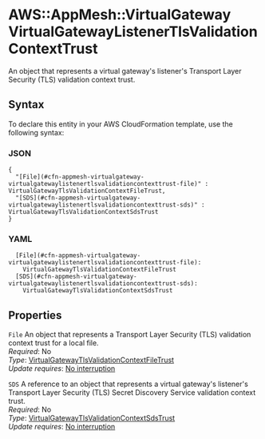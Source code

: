 # AWS::AppMesh::VirtualGateway VirtualGatewayListenerTlsValidationContextTrust<a name="aws-properties-appmesh-virtualgateway-virtualgatewaylistenertlsvalidationcontexttrust"></a>

An object that represents a virtual gateway's listener's Transport Layer Security \(TLS\) validation context trust\.

## Syntax<a name="aws-properties-appmesh-virtualgateway-virtualgatewaylistenertlsvalidationcontexttrust-syntax"></a>

To declare this entity in your AWS CloudFormation template, use the following syntax:

### JSON<a name="aws-properties-appmesh-virtualgateway-virtualgatewaylistenertlsvalidationcontexttrust-syntax.json"></a>

```
{
  "[File](#cfn-appmesh-virtualgateway-virtualgatewaylistenertlsvalidationcontexttrust-file)" : VirtualGatewayTlsValidationContextFileTrust,
  "[SDS](#cfn-appmesh-virtualgateway-virtualgatewaylistenertlsvalidationcontexttrust-sds)" : VirtualGatewayTlsValidationContextSdsTrust
}
```

### YAML<a name="aws-properties-appmesh-virtualgateway-virtualgatewaylistenertlsvalidationcontexttrust-syntax.yaml"></a>

```
  [File](#cfn-appmesh-virtualgateway-virtualgatewaylistenertlsvalidationcontexttrust-file): 
    VirtualGatewayTlsValidationContextFileTrust
  [SDS](#cfn-appmesh-virtualgateway-virtualgatewaylistenertlsvalidationcontexttrust-sds): 
    VirtualGatewayTlsValidationContextSdsTrust
```

## Properties<a name="aws-properties-appmesh-virtualgateway-virtualgatewaylistenertlsvalidationcontexttrust-properties"></a>

`File`  <a name="cfn-appmesh-virtualgateway-virtualgatewaylistenertlsvalidationcontexttrust-file"></a>
An object that represents a Transport Layer Security \(TLS\) validation context trust for a local file\.  
*Required*: No  
*Type*: [VirtualGatewayTlsValidationContextFileTrust](aws-properties-appmesh-virtualgateway-virtualgatewaytlsvalidationcontextfiletrust.md)  
*Update requires*: [No interruption](https://docs.aws.amazon.com/AWSCloudFormation/latest/UserGuide/using-cfn-updating-stacks-update-behaviors.html#update-no-interrupt)

`SDS`  <a name="cfn-appmesh-virtualgateway-virtualgatewaylistenertlsvalidationcontexttrust-sds"></a>
A reference to an object that represents a virtual gateway's listener's Transport Layer Security \(TLS\) Secret Discovery Service validation context trust\.  
*Required*: No  
*Type*: [VirtualGatewayTlsValidationContextSdsTrust](aws-properties-appmesh-virtualgateway-virtualgatewaytlsvalidationcontextsdstrust.md)  
*Update requires*: [No interruption](https://docs.aws.amazon.com/AWSCloudFormation/latest/UserGuide/using-cfn-updating-stacks-update-behaviors.html#update-no-interrupt)